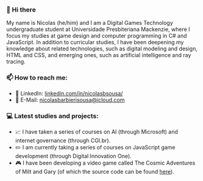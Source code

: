 ### :wave: Hi there
My name is Nicolas (he/him) and I am a Digital Games Technology undergraduate student at Universidade Presbiteriana Mackenzie, where I focus my studies at game design and computer programming in C# and JavaScript. In addition to curricular studies, I have been deepening my knowledge about related technologies, such as digital modeling and design, HTML and CSS, and emerging ones, such as artificial intelligence and ray tracing.
### :mailbox: How to reach me:
* :page_with_curl: LinkedIn: [linkedin.com/in/nicolasbsousa/](https://www.linkedin.com/in/nicolasbsousa/ "linkedin.com/in/nicolasbsousa/")
* :e-mail: E-Mail: nicolasbarbierisousa@icloud.com

### :computer: Latest studies and projects:
* :chart_with_upwards_trend: I have taken a series of courses on AI (through Microsoft) and internet governance (through CGI.br).
* :pencil2: I am currently taking a series of courses on JavaScript game development (through Digital Innovation One).
* :video_game: I have been developing a video game called The Cosmic Adventures of Milt and Gary (of which the source code can be found [here](https://github.com/Nickalverst/The-Cosmic-Adventures-of-Milt-and-Gary "here")).

<!--
**Nickalverst/Nickalverst** is a ✨ _special_ ✨ repository because its `README.md` (this file) appears on your GitHub profile.

Here are some ideas to get you started:

- 🔭 I’m currently working on ...
- 🌱 I’m currently learning ...
- 👯 I’m looking to collaborate on ...
- 🤔 I’m looking for help with ...
- 💬 Ask me about ...
- 📫 How to reach me: ...
- 😄 Pronouns: ...
- ⚡ Fun fact: ...
-->
